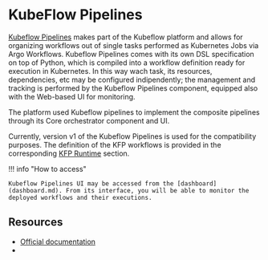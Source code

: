 # KubeFlow Pipelines

[Kubeflow Pipelines](https://www.kubeflow.org/docs/components/pipelines) makes part of the Kubeflow platform and allows for organizing workflows out of single tasks performed as Kubernetes Jobs via Argo Workflows. Kubeflow Pipelines comes with its own DSL specification on top of Python, which is compiled into a workflow definition ready for execution in Kubernetes. In this way wach task, its resources, dependencies, etc may be configured indipendently; the management and tracking is performed by the Kubeflow Pipelines component, equipped also with the Web-based UI for monitoring.  

The platform used Kubeflow pipelines to implement the composite pipelines through its Core orchestrator component and UI.

Currently, version v1 of the Kubeflow Pipelines is used for the compatibility purposes. The definition of the KFP workflows is provided in the corresponding [KFP Runtime](../runtimes/kfp_pipelines.md) section.

!!! info "How to access"

    Kubeflow Pipelines UI may be accessed from the [dashboard](dashboard.md). From its interface, you will be able to monitor the deployed workflows and their executions.

## Resources

- [Official documentation](https://www.kubeflow.org/docs/components/pipelines)
- 